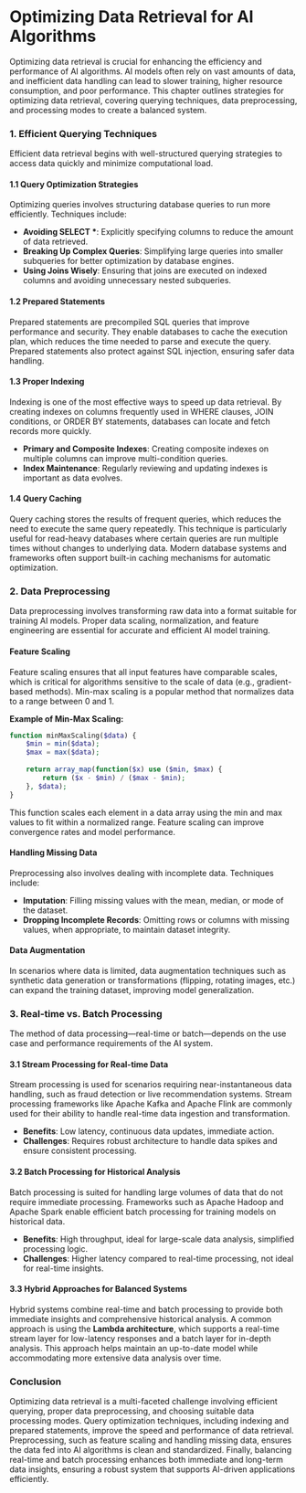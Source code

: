 # Optimizing Data Retrieval for AI Algorithms

Optimizing data retrieval is crucial for enhancing the efficiency and performance of AI algorithms. AI models often rely on vast amounts of data, and inefficient data handling can lead to slower training, higher resource consumption, and poor performance. This chapter outlines strategies for optimizing data retrieval, covering querying techniques, data preprocessing, and processing modes to create a balanced system.

### 1. Efficient Querying Techniques

Efficient data retrieval begins with well-structured querying strategies to access data quickly and minimize computational load.

#### 1.1 Query Optimization Strategies

Optimizing queries involves structuring database queries to run more efficiently. Techniques include:

* **Avoiding SELECT \***: Explicitly specifying columns to reduce the amount of data retrieved.
* **Breaking Up Complex Queries**: Simplifying large queries into smaller subqueries for better optimization by database engines.
* **Using Joins Wisely**: Ensuring that joins are executed on indexed columns and avoiding unnecessary nested subqueries.

#### 1.2 Prepared Statements

Prepared statements are precompiled SQL queries that improve performance and security. They enable databases to cache the execution plan, which reduces the time needed to parse and execute the query. Prepared statements also protect against SQL injection, ensuring safer data handling.

#### 1.3 Proper Indexing

Indexing is one of the most effective ways to speed up data retrieval. By creating indexes on columns frequently used in WHERE clauses, JOIN conditions, or ORDER BY statements, databases can locate and fetch records more quickly.

* **Primary and Composite Indexes**: Creating composite indexes on multiple columns can improve multi-condition queries.
* **Index Maintenance**: Regularly reviewing and updating indexes is important as data evolves.

#### 1.4 Query Caching

Query caching stores the results of frequent queries, which reduces the need to execute the same query repeatedly. This technique is particularly useful for read-heavy databases where certain queries are run multiple times without changes to underlying data. Modern database systems and frameworks often support built-in caching mechanisms for automatic optimization.

### 2. Data Preprocessing

Data preprocessing involves transforming raw data into a format suitable for training AI models. Proper data scaling, normalization, and feature engineering are essential for accurate and efficient AI model training.

#### Feature Scaling

Feature scaling ensures that all input features have comparable scales, which is critical for algorithms sensitive to the scale of data (e.g., gradient-based methods). Min-max scaling is a popular method that normalizes data to a range between 0 and 1.

**Example of Min-Max Scaling:**

```php
function minMaxScaling($data) {
    $min = min($data);
    $max = max($data);
    
    return array_map(function($x) use ($min, $max) {
        return ($x - $min) / ($max - $min);
    }, $data);
}
```

This function scales each element in a data array using the min and max values to fit within a normalized range. Feature scaling can improve convergence rates and model performance.

#### Handling Missing Data

Preprocessing also involves dealing with incomplete data. Techniques include:

* **Imputation**: Filling missing values with the mean, median, or mode of the dataset.
* **Dropping Incomplete Records**: Omitting rows or columns with missing values, when appropriate, to maintain dataset integrity.

#### Data Augmentation

In scenarios where data is limited, data augmentation techniques such as synthetic data generation or transformations (flipping, rotating images, etc.) can expand the training dataset, improving model generalization.

### 3. Real-time vs. Batch Processing

The method of data processing—real-time or batch—depends on the use case and performance requirements of the AI system.

#### 3.1 Stream Processing for Real-time Data

Stream processing is used for scenarios requiring near-instantaneous data handling, such as fraud detection or live recommendation systems. Stream processing frameworks like Apache Kafka and Apache Flink are commonly used for their ability to handle real-time data ingestion and transformation.

* **Benefits**: Low latency, continuous data updates, immediate action.
* **Challenges**: Requires robust architecture to handle data spikes and ensure consistent processing.

#### 3.2 Batch Processing for Historical Analysis

Batch processing is suited for handling large volumes of data that do not require immediate processing. Frameworks such as Apache Hadoop and Apache Spark enable efficient batch processing for training models on historical data.

* **Benefits**: High throughput, ideal for large-scale data analysis, simplified processing logic.
* **Challenges**: Higher latency compared to real-time processing, not ideal for real-time insights.

#### 3.3 Hybrid Approaches for Balanced Systems

Hybrid systems combine real-time and batch processing to provide both immediate insights and comprehensive historical analysis. A common approach is using the **Lambda architecture**, which supports a real-time stream layer for low-latency responses and a batch layer for in-depth analysis. This approach helps maintain an up-to-date model while accommodating more extensive data analysis over time.

### Conclusion

Optimizing data retrieval is a multi-faceted challenge involving efficient querying, proper data preprocessing, and choosing suitable data processing modes. Query optimization techniques, including indexing and prepared statements, improve the speed and performance of data retrieval. Preprocessing, such as feature scaling and handling missing data, ensures the data fed into AI algorithms is clean and standardized. Finally, balancing real-time and batch processing enhances both immediate and long-term data insights, ensuring a robust system that supports AI-driven applications efficiently.
